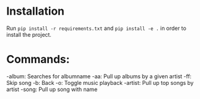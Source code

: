 # Installation

Run ```pip install -r requirements.txt``` and ```pip install -e .``` in order to install the project.

# Commands: 
-album: Searches for albumname
-aa: Pull up albums by a given artist
-ff: Skip song
-b: Back
-o: Toggle music playback
-artist: Pull up top songs by artist
-song: Pull up song with name
